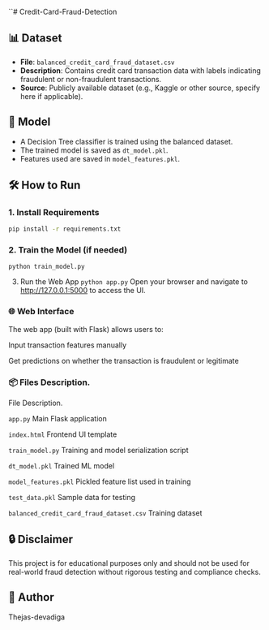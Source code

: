 ``# Credit-Card-Fraud-Detection


## 📊 Dataset

- **File**: `balanced_credit_card_fraud_dataset.csv`
- **Description**: Contains credit card transaction data with labels indicating fraudulent or non-fraudulent transactions.
- **Source**: Publicly available dataset (e.g., Kaggle or other source, specify here if applicable).

## 🧠 Model

- A Decision Tree classifier is trained using the balanced dataset.
- The trained model is saved as `dt_model.pkl`.
- Features used are saved in `model_features.pkl`.

## 🛠️ How to Run

### 1. Install Requirements

```bash
pip install -r requirements.txt
```
### 2. Train the Model (if needed)
```python train_model.py```

3. Run the Web App
```python app.py```
Open your browser and navigate to http://127.0.0.1:5000 to access the UI.

### 🌐 Web Interface
The web app (built with Flask) allows users to:

Input transaction features manually

Get predictions on whether the transaction is fraudulent or legitimate

### 📦 Files Description.

File	Description.

```app.py```	Main Flask application

```index.html```	Frontend UI template

```train_model.py```	Training and model serialization script

```dt_model.pkl```	Trained ML model

```model_features.pkl```	Pickled feature list used in training

```test_data.pkl```	Sample data for testing

```balanced_credit_card_fraud_dataset.csv```	Training dataset





## 🔒 Disclaimer

This project is for educational purposes only and should not be used for real-world fraud detection without rigorous testing and compliance checks.

## 📌 Author

Thejas-devadiga
